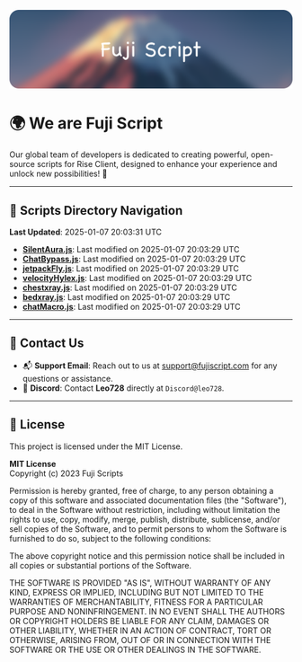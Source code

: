 ![Banner](.github/b.webp)

# 🌍 **We are Fuji Script**

Our global team of developers is dedicated to creating powerful, open-source scripts for Rise Client, designed to enhance your experience and unlock new possibilities! 🌟

---
<!-- SCRIPTS_NAVIGATION_START -->
## 📂 **Scripts Directory Navigation**

**Last Updated**: 2025-01-07 20:03:31 UTC

- **[SilentAura.js](scripts/SilentAura.js)**: Last modified on 2025-01-07 20:03:29 UTC
- **[ChatBypass.js](scripts/ChatBypass.js)**: Last modified on 2025-01-07 20:03:29 UTC
- **[jetpackFly.js](scripts/jetpackFly.js)**: Last modified on 2025-01-07 20:03:29 UTC
- **[velocityHylex.js](scripts/velocityHylex.js)**: Last modified on 2025-01-07 20:03:29 UTC
- **[chestxray.js](scripts/chestxray.js)**: Last modified on 2025-01-07 20:03:29 UTC
- **[bedxray.js](scripts/bedxray.js)**: Last modified on 2025-01-07 20:03:29 UTC
- **[chatMacro.js](scripts/chatMacro.js)**: Last modified on 2025-01-07 20:03:29 UTC

<!-- SCRIPTS_NAVIGATION_END -->

---

## 💬 **Contact Us**  
- 📬 **Support Email**: Reach out to us at [support@fujiscript.com](mailto:support@fujiscript.com) for any questions or assistance.  
- 💬 **Discord**: Contact **Leo728** directly at `Discord@leo728`.

---

## 📜 **License**

This project is licensed under the MIT License.  

**MIT License**  
Copyright (c) 2023 Fuji Scripts  

Permission is hereby granted, free of charge, to any person obtaining a copy of this software and associated documentation files (the "Software"), to deal in the Software without restriction, including without limitation the rights to use, copy, modify, merge, publish, distribute, sublicense, and/or sell copies of the Software, and to permit persons to whom the Software is furnished to do so, subject to the following conditions:  

The above copyright notice and this permission notice shall be included in all copies or substantial portions of the Software.  

THE SOFTWARE IS PROVIDED "AS IS", WITHOUT WARRANTY OF ANY KIND, EXPRESS OR IMPLIED, INCLUDING BUT NOT LIMITED TO THE WARRANTIES OF MERCHANTABILITY, FITNESS FOR A PARTICULAR PURPOSE AND NONINFRINGEMENT. IN NO EVENT SHALL THE AUTHORS OR COPYRIGHT HOLDERS BE LIABLE FOR ANY CLAIM, DAMAGES OR OTHER LIABILITY, WHETHER IN AN ACTION OF CONTRACT, TORT OR OTHERWISE, ARISING FROM, OUT OF OR IN CONNECTION WITH THE SOFTWARE OR THE USE OR OTHER DEALINGS IN THE SOFTWARE.  
